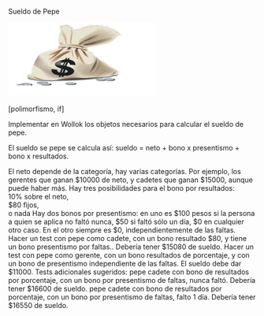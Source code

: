 Sueldo de Pepe

<img src="img/money.jpg" height="150" width="300">

[polimorfismo, if]

Implementar en Wollok los objetos necesarios para calcular el sueldo de pepe.
  
El sueldo se pepe se calcula así: sueldo = neto + bono x presentismo + bono x resultados.

El neto depende de la categoría, hay varias categorías. Por ejemplo, los gerentes que ganan $10000 de neto, y cadetes que ganan $15000, aunque puede haber más.
Hay tres posibilidades para el bono por resultados:  
10% sobre el neto,  
$80 fijos,  
o nada
Hay dos bonos por presentismo:
en uno es $100 pesos si la persona a quien se aplica no faltó nunca, $50 si faltó sólo un día, $0 en cualquier otro caso. 
En el otro siempre es $0, independientemente de las faltas. 
Hacer un test con pepe como cadete, con un bono resultado $80, y tiene un bono presentismo por faltas.. Debería tener $15080 de sueldo.
Hacer un test con pepe como gerente, con un bono resultados de porcentaje, y con un bono de presentismo independiente de las faltas. El sueldo debe dar $11000.
Tests adicionales sugeridos: 
pepe cadete con bono de resultados por porcentaje, con un bono por presentismo de faltas, nunca faltó. Debería tener $16600 de sueldo.
pepe cadete con bono de resultados por porcentaje, con un bono por presentismo de faltas, falto 1 día. Debería tener $16550 de sueldo.






